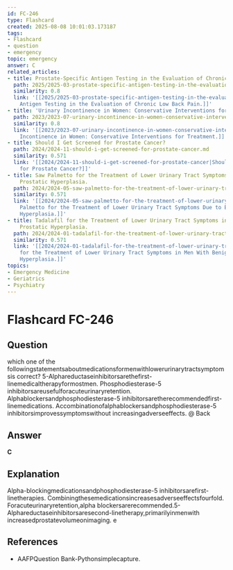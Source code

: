 ```yaml
---
id: FC-246
type: Flashcard
created: 2025-08-08 10:01:03.173187
tags:
- Flashcard
- question
- emergency
topic: emergency
answer: C
related_articles:
- title: Prostate-Specific Antigen Testing in the Evaluation of Chronic Low Back Pain.
  path: 2025/2025-03-prostate-specific-antigen-testing-in-the-evaluation-of-chron.md
  similarity: 0.8
  link: '[[2025/2025-03-prostate-specific-antigen-testing-in-the-evaluation-of-chron|Prostate-Specific
    Antigen Testing in the Evaluation of Chronic Low Back Pain.]]'
- title: 'Urinary Incontinence in Women: Conservative Interventions for Treatment.'
  path: 2023/2023-07-urinary-incontinence-in-women-conservative-interventions-for.md
  similarity: 0.8
  link: '[[2023/2023-07-urinary-incontinence-in-women-conservative-interventions-for|Urinary
    Incontinence in Women: Conservative Interventions for Treatment.]]'
- title: Should I Get Screened for Prostate Cancer?
  path: 2024/2024-11-should-i-get-screened-for-prostate-cancer.md
  similarity: 0.571
  link: '[[2024/2024-11-should-i-get-screened-for-prostate-cancer|Should I Get Screened
    for Prostate Cancer?]]'
- title: Saw Palmetto for the Treatment of Lower Urinary Tract Symptoms Due to Benign
    Prostatic Hyperplasia.
  path: 2024/2024-05-saw-palmetto-for-the-treatment-of-lower-urinary-tract-sympto.md
  similarity: 0.571
  link: '[[2024/2024-05-saw-palmetto-for-the-treatment-of-lower-urinary-tract-sympto|Saw
    Palmetto for the Treatment of Lower Urinary Tract Symptoms Due to Benign Prostatic
    Hyperplasia.]]'
- title: Tadalafil for the Treatment of Lower Urinary Tract Symptoms in Men With Benign
    Prostatic Hyperplasia.
  path: 2024/2024-01-tadalafil-for-the-treatment-of-lower-urinary-tract-symptoms.md
  similarity: 0.571
  link: '[[2024/2024-01-tadalafil-for-the-treatment-of-lower-urinary-tract-symptoms|Tadalafil
    for the Treatment of Lower Urinary Tract Symptoms in Men With Benign Prostatic
    Hyperplasia.]]'
topics:
- Emergency Medicine
- Geriatrics
- Psychiatry
---
```


# Flashcard FC-246

## Question

which one of the followingstatementsaboutmedicationsformenwithlowerurinarytractsymptomsis correct? 5-Alphareductaseinhibitorsarethefirst-linemedicaltherapyformostmen. Phosphodiesterase-5 inhibitorsareusefulforacuteurinaryretention. Alphablockersandphosphodiesterase-5 inhibitorsaretherecommendedfirst-linemedications. Accombinationofalphablockersandphosphodiesterase-5 inhibitorsimprovessymptomswithout increasingadverseeffects. @ Back

## Answer

**C**

## Explanation

Alpha-blockingmedicationsandphosphodiesterase-5 inhibitorsarefirst-linetherapies. Combiningthesemedicationsincreasesadverseeffectsfourfold. Foracuteurinaryretention,alpha blockersarerecommended.5-Alphareductaseinhibitorsaresecond-linetherapy,primarilyinmenwith increasedprostatevolumeonimaging. e

## References

- AAFPQuestion Bank-Pythonsimplecapture.

